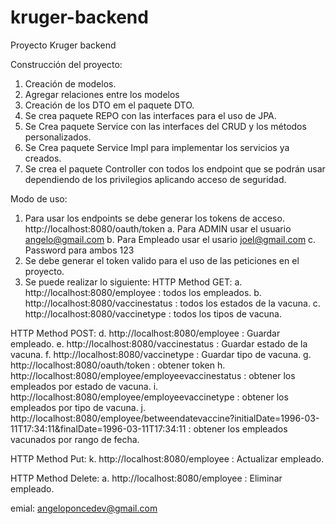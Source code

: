 # kruger-backend
Proyecto Kruger backend

Construcción del proyecto:
1.	Creación de modelos.
2.	Agregar relaciones entre los modelos
3.	Creación de los DTO em el paquete DTO.
4.	Se crea paquete REPO con las interfaces para el uso de JPA.
5.	Se Crea paquete Service con las interfaces del CRUD y los métodos personalizados.
6.	Se Crea paquete Service Impl para implementar los servicios ya creados.
7.	Se crea el paquete Controller con todos los endpoint que se podrán usar dependiendo de los privilegios aplicando acceso de seguridad.

Modo de uso:
1.	Para usar los endpoints se debe generar los tokens de acceso.
	http://localhost:8080/oauth/token 
	a.	Para ADMIN usar el usuario angelo@gmail.com
	b.	Para Empleado usar el usario joel@gmail.com
	c.	Password para ambos 123
2.	Se debe generar el token valido para el uso de las peticiones en el proyecto.
3.	Se puede realizar lo siguiente:
HTTP Method GET:
	a.	http://localhost:8080/employee : todos los empleados.
	b.	http://localhost:8080/vaccinestatus : todos los estados de la vacuna.
	c.	http://localhost:8080/vaccinetype : todos los tipos de vacuna.

HTTP Method POST:
	d.	http://localhost:8080/employee : Guardar empleado.
	e.	http://localhost:8080/vaccinestatus : Guardar estado de la vacuna.
	f.	http://localhost:8080/vaccinetype : Guardar tipo de vacuna.
	g.	http://localhost:8080/oauth/token : obtener token
	h.	http://localhost:8080/employee/employeevaccinestatus : obtener los empleados por estado de vacuna.
	i.	http://localhost:8080/employee/employeevaccinetype : obtener los empleados por tipo de vacuna.
	j.	http://localhost:8080/employee/betweendatevaccine?initialDate=1996-03-11T17:34:11&finalDate=1996-03-11T17:34:11 : obtener los empleados vacunados por rango de fecha.

HTTP Method Put:
	k.	http://localhost:8080/employee : Actualizar empleado.

HTTP Method Delete:
	a.	http://localhost:8080/employee : Eliminar empleado.
	
emial: angeloponcedev@gmail.com

